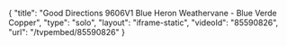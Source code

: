 {
    "title": "Good Directions 9606V1 Blue Heron Weathervane - Blue Verde Copper",
    "type": "solo",
    "layout": "iframe-static",
    "videoId": "85590826",
    "url": "\/tvpembed\/85590826"
}